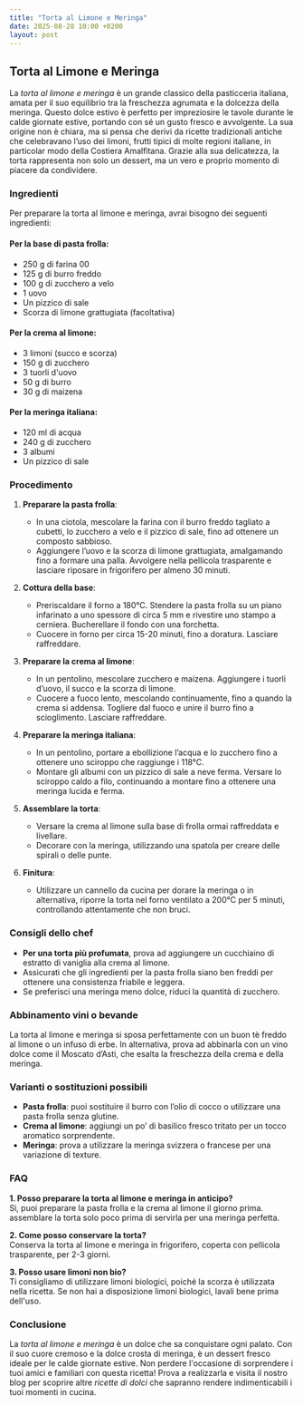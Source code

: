 ```yaml
---
title: "Torta al Limone e Meringa"
date: 2025-08-28 10:00 +0200
layout: post
---
```


## Torta al Limone e Meringa

La *torta al limone e meringa* è un grande classico della pasticceria italiana, amata per il suo equilibrio tra la freschezza agrumata e la dolcezza della meringa. Questo dolce estivo è perfetto per impreziosire le tavole durante le calde giornate estive, portando con sé un gusto fresco e avvolgente. La sua origine non è chiara, ma si pensa che derivi da ricette tradizionali antiche che celebravano l’uso dei limoni, frutti tipici di molte regioni italiane, in particolar modo della Costiera Amalfitana. Grazie alla sua delicatezza, la torta rappresenta non solo un dessert, ma un vero e proprio momento di piacere da condividere.

### Ingredienti

Per preparare la torta al limone e meringa, avrai bisogno dei seguenti ingredienti:

#### Per la base di pasta frolla:
- 250 g di farina 00
- 125 g di burro freddo
- 100 g di zucchero a velo
- 1 uovo
- Un pizzico di sale
- Scorza di limone grattugiata (facoltativa)

#### Per la crema al limone:
- 3 limoni (succo e scorza)
- 150 g di zucchero
- 3 tuorli d'uovo
- 50 g di burro
- 30 g di maizena

#### Per la meringa italiana:
- 120 ml di acqua
- 240 g di zucchero 
- 3 albumi
- Un pizzico di sale

### Procedimento

1. **Preparare la pasta frolla**: 
   - In una ciotola, mescolare la farina con il burro freddo tagliato a cubetti, lo zucchero a velo e il pizzico di sale, fino ad ottenere un composto sabbioso.
   - Aggiungere l’uovo e la scorza di limone grattugiata, amalgamando fino a formare una palla. Avvolgere nella pellicola trasparente e lasciare riposare in frigorifero per almeno 30 minuti.

2. **Cottura della base**: 
   - Preriscaldare il forno a 180°C. Stendere la pasta frolla su un piano infarinato a uno spessore di circa 5 mm e rivestire uno stampo a cerniera. Bucherellare il fondo con una forchetta. 
   - Cuocere in forno per circa 15-20 minuti, fino a doratura. Lasciare raffreddare.

3. **Preparare la crema al limone**: 
   - In un pentolino, mescolare zucchero e maizena. Aggiungere i tuorli d’uovo, il succo e la scorza di limone.
   - Cuocere a fuoco lento, mescolando continuamente, fino a quando la crema si addensa. Togliere dal fuoco e unire il burro fino a scioglimento. Lasciare raffreddare.

4. **Preparare la meringa italiana**: 
   - In un pentolino, portare a ebollizione l’acqua e lo zucchero fino a ottenere uno sciroppo che raggiunge i 118°C.
   - Montare gli albumi con un pizzico di sale a neve ferma. Versare lo sciroppo caldo a filo, continuando a montare fino a ottenere una meringa lucida e ferma.

5. **Assemblare la torta**: 
   - Versare la crema al limone sulla base di frolla ormai raffreddata e livellare. 
   - Decorare con la meringa, utilizzando una spatola per creare delle spirali o delle punte.

6. **Finitura**: 
   - Utilizzare un cannello da cucina per dorare la meringa o in alternativa, riporre la torta nel forno ventilato a 200°C per 5 minuti, controllando attentamente che non bruci.

### Consigli dello chef

- **Per una torta più profumata**, prova ad aggiungere un cucchiaino di estratto di vaniglia alla crema al limone.
- Assicurati che gli ingredienti per la pasta frolla siano ben freddi per ottenere una consistenza friabile e leggera.
- Se preferisci una meringa meno dolce, riduci la quantità di zucchero.

### Abbinamento vini o bevande

La torta al limone e meringa si sposa perfettamente con un buon tè freddo al limone o un infuso di erbe. In alternativa, prova ad abbinarla con un vino dolce come il Moscato d’Asti, che esalta la freschezza della crema e della meringa.

### Varianti o sostituzioni possibili

- **Pasta frolla**: puoi sostituire il burro con l’olio di cocco o utilizzare una pasta frolla senza glutine.
- **Crema al limone**: aggiungi un po’ di basilico fresco tritato per un tocco aromatico sorprendente.
- **Meringa**: prova a utilizzare la meringa svizzera o francese per una variazione di texture.

### FAQ

**1. Posso preparare la torta al limone e meringa in anticipo?**  
Sì, puoi preparare la pasta frolla e la crema al limone il giorno prima. assemblare la torta solo poco prima di servirla per una meringa perfetta.

**2. Come posso conservare la torta?**  
Conserva la torta al limone e meringa in frigorifero, coperta con pellicola trasparente, per 2-3 giorni.

**3. Posso usare limoni non bio?**  
Ti consigliamo di utilizzare limoni biologici, poiché la scorza è utilizzata nella ricetta. Se non hai a disposizione limoni biologici, lavali bene prima dell'uso.

### Conclusione

La *torta al limone e meringa* è un dolce che sa conquistare ogni palato. Con il suo cuore cremoso e la dolce crosta di meringa, è un dessert fresco ideale per le calde giornate estive. Non perdere l'occasione di sorprendere i tuoi amici e familiari con questa ricetta! Prova a realizzarla e visita il nostro blog per scoprire altre *ricette di dolci* che sapranno rendere indimenticabili i tuoi momenti in cucina.